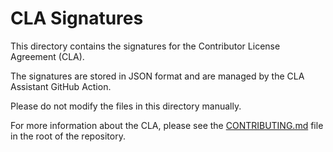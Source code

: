 # CLA Signatures

This directory contains the signatures for the Contributor License Agreement (CLA).

The signatures are stored in JSON format and are managed by the CLA Assistant GitHub Action.

Please do not modify the files in this directory manually.

For more information about the CLA, please see the [CONTRIBUTING.md](../CONTRIBUTING.md) file in the root of the repository.